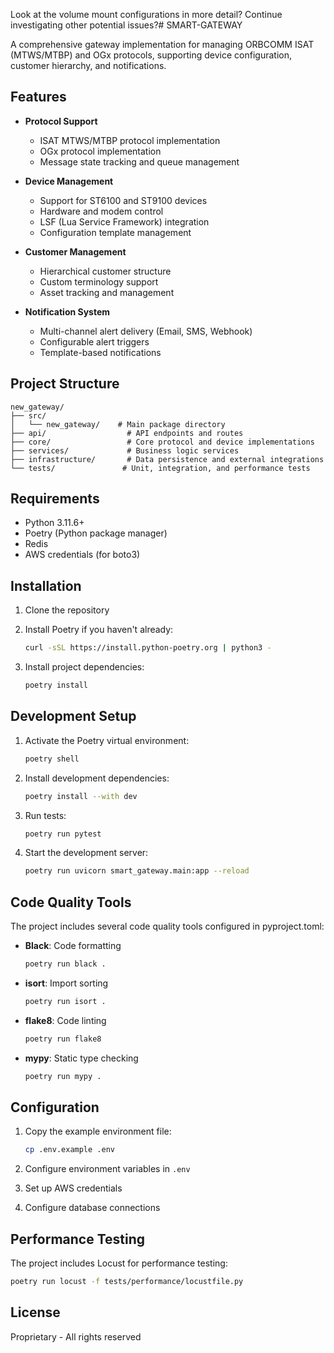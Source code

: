 Look at the volume mount configurations in more detail?
Continue investigating other potential issues?# SMART-GATEWAY

A comprehensive gateway implementation for managing ORBCOMM ISAT (MTWS/MTBP) and OGx protocols, supporting device configuration, customer hierarchy, and notifications.

## Features

- **Protocol Support**
  - ISAT MTWS/MTBP protocol implementation
  - OGx protocol implementation
  - Message state tracking and queue management

- **Device Management**
  - Support for ST6100 and ST9100 devices
  - Hardware and modem control
  - LSF (Lua Service Framework) integration
  - Configuration template management

- **Customer Management**
  - Hierarchical customer structure
  - Custom terminology support
  - Asset tracking and management

- **Notification System**
  - Multi-channel alert delivery (Email, SMS, Webhook)
  - Configurable alert triggers
  - Template-based notifications

## Project Structure

```
new_gateway/
├── src/
│   └── new_gateway/    # Main package directory
├── api/                  # API endpoints and routes
├── core/                 # Core protocol and device implementations
├── services/             # Business logic services
├── infrastructure/       # Data persistence and external integrations
└── tests/               # Unit, integration, and performance tests
```

## Requirements

- Python 3.11.6+
- Poetry (Python package manager)
- Redis
- AWS credentials (for boto3)

## Installation

1. Clone the repository

2. Install Poetry if you haven't already:
   ```bash
   curl -sSL https://install.python-poetry.org | python3 -
   ```

3. Install project dependencies:
   ```bash
   poetry install
   ```

## Development Setup

1. Activate the Poetry virtual environment:
   ```bash
   poetry shell
   ```

2. Install development dependencies:
   ```bash
   poetry install --with dev
   ```

3. Run tests:
   ```bash
   poetry run pytest
   ```

4. Start the development server:
   ```bash
   poetry run uvicorn smart_gateway.main:app --reload
   ```

## Code Quality Tools

The project includes several code quality tools configured in pyproject.toml:

- **Black**: Code formatting
  ```bash
  poetry run black .
  ```

- **isort**: Import sorting
  ```bash
  poetry run isort .
  ```

- **flake8**: Code linting
  ```bash
  poetry run flake8
  ```

- **mypy**: Static type checking
  ```bash
  poetry run mypy .
  ```

## Configuration

1. Copy the example environment file:
   ```bash
   cp .env.example .env
   ```

2. Configure environment variables in `.env`
3. Set up AWS credentials
4. Configure database connections

## Performance Testing

The project includes Locust for performance testing:
```bash
poetry run locust -f tests/performance/locustfile.py
```

## License

Proprietary - All rights reserved
